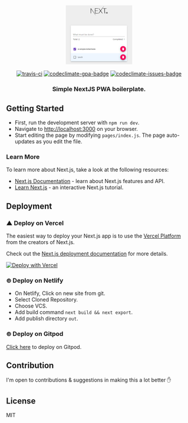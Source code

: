 <p align="center">
<img src="Capture.PNG" alt="logo" width="180px"/>
<p align="center"><a href="https://travis-ci.org/ooade/NextSimpleStarter"><img src="https://travis-ci.org/ooade/NextSimpleStarter.svg?branch=main" alt="travis-ci"/></a> <a href="https://codeclimate.com/github/ooade/NextSimpleStarter/badges"><img src="https://codeclimate.com/github/ooade/NextSimpleStarter/badges/gpa.svg" alt="codeclimate-gpa-badge"/></a> <a href="https://codeclimate.com/github/ooade/NextSimpleStarter"><img src="https://codeclimate.com/github/ooade/NextSimpleStarter/badges/issue_count.svg" alt="codeclimate-issues-badge"/></a><br/>
<h3 align="center">Simple NextJS PWA boilerplate.</h3></p>
</p>

## Getting Started

- First, run the development server with `npm run dev`.
- Navigate to [http://localhost:3000](http://localhost:3000) on your browser.
- Start editing the page by modifying `pages/index.js`. The page auto-updates as you edit the file.

### Learn More

To learn more about Next.js, take a look at the following resources:

- [Next.js Documentation](https://nextjs.org/docs) - learn about Next.js features and API.
- [Learn Next.js](https://nextjs.org/learn) - an interactive Next.js tutorial.

## Deployment

### ▲ Deploy on Vercel

The easiest way to deploy your Next.js app is to use the [Vercel Platform](https://vercel.com/new/git/external?repository-url=https%3A%2F%2Fgithub.com%2Fooade%2FNextSimpleStarter) from the creators of Next.js.

Check out the [Next.js deployment documentation](https://nextjs.org/docs/deployment) for more details.

[![Deploy with Vercel](https://vercel.com/button)](https://vercel.com/new/git/external?repository-url=https%3A%2F%2Fgithub.com%2Fooade%2FNextSimpleStarter)

### ⊚ Deploy on Netlify

- On Netlify, Click on new site from git.
- Select Cloned Repository.
- Choose VCS.
- Add build command `next build && next export`.
- Add publish directory `out`.

### ⊚ Deploy on Gitpod

<a href="https://gitpod.io/#https://github.com/ooade/NextSimpleStarter">Click here</a> to deploy on Gitpod.

## Contribution

I'm open to contributions & suggestions in making this a lot better :hand:

## License

MIT
